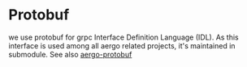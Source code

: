 # Protobuf

we use protobuf for grpc Interface Definition Language (IDL). As this interface is used among all aergo related projects, it's maintained in submodule. See also [aergo-protobuf](https://github.com/aergoio/aergo-protobuf/)
